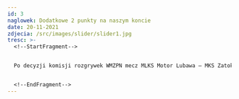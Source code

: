 ```yaml
---
id: 3
naglowek: Dodatkowe 2 punkty na naszym koncie
date: 20-11-2021
zdjecia: /src/images/slider/slider1.jpg
tresc: >-
  <!--StartFragment-->


  Po decyzji komisji rozgrywek WMZPN mecz MLKS Motor Lubawa – MKS Zatoka Braniewo zostaje uznany za walkower na naszą korzyść. Możemy zatem dopisać 2 punkty na nasze konto, co daje nam 60 oczek i tylko jeden punkt straty do podium!


  <!--EndFragment-->
---
```

